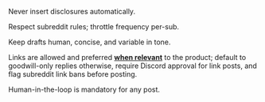 Never insert disclosures automatically.

Respect subreddit rules; throttle frequency per-sub.

Keep drafts human, concise, and variable in tone.

Links are allowed and preferred **<u>when relevant</u>** to the product; default to goodwill-only replies otherwise, require Discord approval for link posts, and flag subreddit link bans before posting.

Human-in-the-loop is mandatory for any post.
